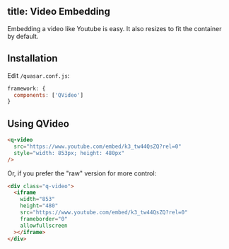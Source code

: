 title: Video Embedding
---
Embedding a video like Youtube is easy. It also resizes to fit the container by default.
<input type="hidden" data-fullpage-demo="media/video">

## Installation
Edit `/quasar.conf.js`:
```js
framework: {
  components: ['QVideo']
}
```

## Using QVideo
``` html
<q-video
  src="https://www.youtube.com/embed/k3_tw44QsZQ?rel=0"
  style="width: 853px; height: 480px"
/>
```

Or, if you prefer the "raw" version for more control:
``` html
<div class="q-video">
  <iframe
    width="853"
    height="480"
    src="https://www.youtube.com/embed/k3_tw44QsZQ?rel=0"
    frameborder="0"
    allowfullscreen
  ></iframe>
</div>
```
